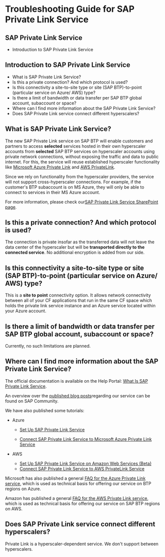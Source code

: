 <!-- loio67cda52831c54a738705e3e9f1708435 -->

# Troubleshooting Guide for SAP Private Link Service



## SAP Private Link Service

-   Introduction to SAP Private Link Service



## Introduction to SAP Private Link Service

-   What is SAP Private Link Service?
-   Is this a private connection? And which protocol is used?
-   Is this connectivity a site-to-site type or site \(SAP BTP\)-to-point \(particular service on Azure/ AWS\) type?
-   Is there a limit of bandwidth or data transfer per SAP BTP global account, subaccount or space?
-   Where can I find more information about the SAP Private Link Service?
-   Does SAP Private Link service connect different hyperscalers?



## What is SAP Private Link Service?

The new SAP Private Link service on SAP BTP will enable customers and partners to access **selected** services hosted in their own hyperscaler accounts from **selected** SAP BTP services on hyperscaler accounts using private network connections, without exposing the traffic and data to public internet. For this, the service will reuse established hyperscaler functionality like [Microsoft Azure Private Link](https://azure.microsoft.com/en-us/services/private-link/) and [AWS PrivateLink](https://aws.amazon.com/privatelink/).

Since we rely on functionality from the hyperscaler providers, the service will not support cross-hyperscaler connections. For example, if the customer's BTP subaccount is on MS Azure, they will only be able to connect to services in their MS Azure account.

For more information, please check our[SAP Private Link Service SharePoint page](https://sap.sharepoint.com/sites/204642/SitePages/Overview-and-Motivation.aspx).



<a name="loio67cda52831c54a738705e3e9f1708435__section_hxm_tls_4dc"/>

## Is this a private connection? And which protocol is used?

The connection is private insofar as the transferred data will not leave the data center of the hyperscaler but will be **transported directly to the connected service**. No additional encryption is added from our side.



## Is this connectivity a site-to-site type or site \(SAP BTP\)-to-point \(particular service on Azure/ AWS\) type?

This is a **site to point** connectivity option. It allows network connectivity between all of your CF applications that run in the same CF space which holds the private link service instance and an Azure service located within your Azure account.



## Is there a limit of bandwidth or data transfer per SAP BTP global account, subaccount or space?

Currently, no such limitations are planned.



## Where can I find more information about the SAP Private Link Service?

The official documentation is available on the Help Portal: [What Is SAP Private Link Service](https://help.sap.com/viewer/product/PRIVATE_LINK/CLOUD/en-US).

An overview over the [published blog posts](https://community.sap.com/t5/forums/searchpage/tab/message?q=%22sap%20private%20link%20service%22&noSynonym=false&collapse_discussion=true%22%20scope%3D%22external)regarding our service can be found on SAP Community.

We have also published some tutorials:

-   Azure
    -   [Set Up SAP Private Link Service](https://developers.sap.com/tutorials/private-link-onboarding.html)

    -   [Connect SAP Private Link Service to Microsoft Azure Private Link Service](https://developers.sap.com/tutorials/private-link-microsoft-azure.html)​​​​​​​​​​​​​​


-   AWS

    -   [Set Up SAP Private Link Service on Amazon Web Services \(Beta\)](https://developers.sap.com/tutorials/private-link-service-onboarding-aws.html)
    -   [Connect SAP Private Link Service to AWS PrivateLink Service](https://developers.sap.com/tutorials/private-link-aws.html)


Microsoft has also published a general [FAQ for the Azure Private Link service](https://docs.microsoft.com/en-us/azure/private-link/private-link-faq), which is used as technical basis for offering our service on BTP regions on Azure.

Amazon has published a general [FAQ for the AWS Private Link service](https://aws.amazon.com/privatelink/faqs/?nc1=h_ls), which is used as technical basis for offering our service on SAP BTP regions on AWS.



## Does SAP Private Link service connect different hyperscalers?

Private Link is a hyperscaler-dependent service. We don't support between hyperscalers.

